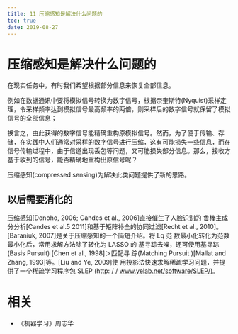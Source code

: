 ```yaml
---
title: 11 压缩感知是解决什么问题的
toc: true
date: 2019-08-27
---
```

# 压缩感知是解决什么问题的

在现实任务中，有时我们希望根据部分信息来恢复全部信息。

例如在数据通讯中要将模拟信号转换为数字信号，根据奈奎斯特(Nyquist)采样定理，令采样频率达到模拟信号最高频率的两倍，则采样后的数字信号就保留了模拟信号的全部信息；

换言之，由此获得的数字信号能精确重构原模拟信号。然而，为了便于传输、存储，在实践中人们通常对采样的数字信号进行压缩，这有可能损失一些信息，而在信号传输过程中，由于信道出现丢包等问题，又可能损失部分信息。那么，接收方基于收到的信号，能否精确地重构出原信号呢？

压缩感知(compressed sensing)为解决此类问题提供了新的思路。

## 以后需要消化的

压缩感知[Donoho, 2006; Candes et al., 2006]直接催生了人脸识别的 鲁棒主成分分析[Candes et al.5 2011]和基于矩阵补全的协同过滤[Recht et al., 2010]。 [Baraniuk, 2007]是关于压缩感知的一个简短介绍。将 Lq 范 数最小化转化为范数最小化后，常用求解方法除了转化为 LASSO 的 基寻踪去噪，还可使用基寻踪(Basis Pursuit) [Chen et al., 1998]＞匹配寻 踪(Matching Pursuit )[Mallat and Zhang, 1993]等。[Liu and Ye, 2009]使 用投影法快速求解稀疏学习问题，并提供了一个稀疏学习程序包 SLEP (http: / / www.yelab.net/software/SLEP/)。






# 相关

- 《机器学习》周志华

